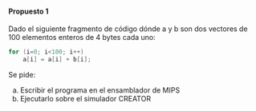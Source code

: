#### Propuesto 1
Dado el siguiente fragmento de código dónde a y b son dos vectores de 100 elementos enteros de 4 bytes cada uno:
```c
for (i=0; i<100; i++)
    a[i] = a[i] + b[i];
```
Se pide:
<ol type="a">
    <li>Escribir el programa en el ensamblador de MIPS</li>
    <li>Ejecutarlo sobre el simulador CREATOR</li>
